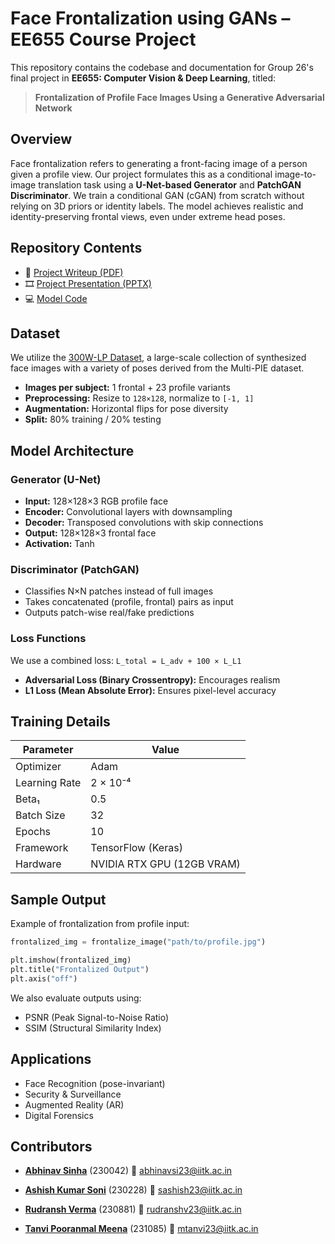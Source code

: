 # Face Frontalization using GANs – EE655 Course Project

This repository contains the codebase and documentation for Group 26's final project in **EE655: Computer Vision & Deep Learning**, titled:

> **Frontalization of Profile Face Images Using a Generative Adversarial Network**

## Overview

Face frontalization refers to generating a front-facing image of a person given a profile view. Our project formulates this as a conditional image-to-image translation task using a **U-Net-based Generator** and **PatchGAN Discriminator**. We train a conditional GAN (cGAN) from scratch without relying on 3D priors or identity labels. The model achieves realistic and identity-preserving frontal views, even under extreme head poses.

## Repository Contents

- 📄 [Project Writeup (PDF)](https://github.com/Face-Frontalization/Face-Frontalization/blob/main/Face-Frontalization-Writeup.pdf)  
- 🎞️ [Project Presentation (PPTX)](https://github.com/Face-Frontalization/Face-Frontalization/blob/main/Face-Frontalization-Presentation.pdf)  
- 💻 [Model Code](https://github.com/Face-Frontalization/Face-Frontalization/blob/main/Model.txt)

## Dataset

We utilize the [300W-LP Dataset](https://drive.google.com/file/d/0B7OEHD3T4eCkVGs0TkhUWFN6N1k/view?resourcekey=0-WT5tO4TOCbNZY6r6z6WmOA), a large-scale collection of synthesized face images with a variety of poses derived from the Multi-PIE dataset.

- **Images per subject:** 1 frontal + 23 profile variants
- **Preprocessing:** Resize to `128×128`, normalize to `[-1, 1]`
- **Augmentation:** Horizontal flips for pose diversity
- **Split:** 80% training / 20% testing

## Model Architecture

### Generator (U-Net)
- **Input:** 128×128×3 RGB profile face
- **Encoder:** Convolutional layers with downsampling
- **Decoder:** Transposed convolutions with skip connections
- **Output:** 128×128×3 frontal face
- **Activation:** Tanh

### Discriminator (PatchGAN)
- Classifies N×N patches instead of full images
- Takes concatenated (profile, frontal) pairs as input
- Outputs patch-wise real/fake predictions

### Loss Functions
We use a combined loss:
``` L_total = L_adv + 100 × L_L1 ```

- **Adversarial Loss (Binary Crossentropy):** Encourages realism
- **L1 Loss (Mean Absolute Error):** Ensures pixel-level accuracy

## Training Details

| Parameter       | Value          |
|----------------|----------------|
| Optimizer      | Adam           |
| Learning Rate  | 2 × 10⁻⁴       |
| Beta₁          | 0.5            |
| Batch Size     | 32             |
| Epochs         | 10             |
| Framework      | TensorFlow (Keras) |
| Hardware       | NVIDIA RTX GPU (12GB VRAM) |

## Sample Output

Example of frontalization from profile input:

```python
frontalized_img = frontalize_image("path/to/profile.jpg")

plt.imshow(frontalized_img)
plt.title("Frontalized Output")
plt.axis("off")
```
We also evaluate outputs using:
 - PSNR (Peak Signal-to-Noise Ratio)
 - SSIM (Structural Similarity Index)

## Applications
 - Face Recognition (pose-invariant)
 - Security & Surveillance
 - Augmented Reality (AR)
 - Digital Forensics

## Contributors

- **[Abhinav Sinha]()** (230042)  📧 abhinavsi23@iitk.ac.in  

- **[Ashish Kumar Soni](https://github.com/SPIKIE-24)** (230228)  📧 sashish23@iitk.ac.in  

- **[Rudransh Verma](https://github.com/RudranshVerma23)** (230881)  📧 rudranshv23@iitk.ac.in  

- **[Tanvi Pooranmal Meena](https://github.com/tanvincible)** (231085)  📧 mtanvi23@iitk.ac.in  
